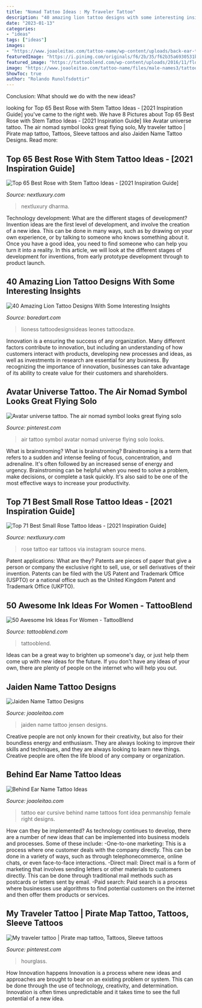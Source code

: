 ```yaml
---
title: "Nomad Tattoo Ideas : My Traveler Tattoo"
description: "40 amazing lion tattoo designs with some interesting insights"
date: "2023-01-13"
categories:
- "ideas"
tags: ["ideas"]
images:
- "https://www.joaoleitao.com/tattoo-name/wp-content/uploads/back-ear-tattoo-ideas-women.jpg"
featuredImage: "https://i.pinimg.com/originals/f6/2b/35/f62b35a6930531b8e92c64c80499739b.jpg"
featured_image: "https://tattooblend.com/wp-content/uploads/2016/11/floating-island-tattoo.jpg"
image: "https://www.joaoleitao.com/tattoo-name/files/male-names3/tattoo-design-name-jaiden-21.png"
ShowToc: true
author: "Rolando Runolfsdottir"
---
```



Conclusion: What should we do with the new ideas?
 

	

		
looking for Top 65 Best Rose with Stem Tattoo Ideas - [2021 Inspiration Guide] you've came to the right web. We have 8 Pictures about Top 65 Best Rose with Stem Tattoo Ideas - [2021 Inspiration Guide] like Avatar universe tattoo. The air nomad symbol looks great flying solo, My traveler tattoo | Pirate map tattoo, Tattoos, Sleeve tattoos and also Jaiden Name Tattoo Designs. Read more:
		
    
## Top 65 Best Rose With Stem Tattoo Ideas - [2021 Inspiration Guide]

<img loading=lazy src="https://nextluxury.com/wp-content/uploads/shoulder-rose-with-stem-tattoos-why.rose_tatart-1.jpg" onerror="this.onerror=null;this.src='https://tse4.mm.bing.net/th?id=OIP.SDdsAJrvZXoG7F2N85gRXQHaE8&amp;pid=15.1';" alt="Top 65 Best Rose with Stem Tattoo Ideas - [2021 Inspiration Guide]">

_Source: nextluxury.com_

>nextluxury dharma. 

	

Technology development: What are the different stages of development?
Invention ideas are the first level of development, and involve the creation of a new idea. This can be done in many ways, such as by drawing on your own experience, or by talking to someone who knows something about it. Once you have a good idea, you need to find someone who can help you turn it into a reality. In this article, we will look at the different stages of development for inventions, from early prototype development through to product launch.

    
## 40 Amazing Lion Tattoo Designs With Some Interesting Insights

<img loading=lazy src="https://www.boredart.com/wp-content/uploads/2013/11/lion-tattoo-designs-49.jpg" onerror="this.onerror=null;this.src='https://tse2.mm.bing.net/th?id=OIP.6xnxsKknKXwkWSTgN-q5KQHaHs&amp;pid=15.1';" alt="40 Amazing Lion Tattoo Designs With Some Interesting Insights">

_Source: boredart.com_

>lioness tattoodesignsideas leones tattoodaze. 

	

Innovation is a ensuring the success of any organization. Many different factors contribute to innovation, but including an understanding of how customers interact with products, developing new processes and ideas, as well as investments in research are essential for any business. By recognizing the importance of innovation, businesses can take advantage of its ability to create value for their customers and shareholders.

    
## Avatar Universe Tattoo. The Air Nomad Symbol Looks Great Flying Solo

<img loading=lazy src="https://i.pinimg.com/originals/f6/2b/35/f62b35a6930531b8e92c64c80499739b.jpg" onerror="this.onerror=null;this.src='https://tse2.mm.bing.net/th?id=OIP.hc1XSsPL_AczN1zezJIOtQHaHa&amp;pid=15.1';" alt="Avatar universe tattoo. The air nomad symbol looks great flying solo">

_Source: pinterest.com_

>air tattoo symbol avatar nomad universe flying solo looks. 

	

What is brainstroming?
What is brainstroming? Brainstroming is a term that refers to a sudden and intense feeling of focus, concentration, and adrenaline. It's often followed by an increased sense of energy and urgency. Brainstroming can be helpful when you need to solve a problem, make decisions, or complete a task quickly. It's also said to be one of the most effective ways to increase your productivity.

    
## Top 71 Best Small Rose Tattoo Ideas - [2021 Inspiration Guide]

<img loading=lazy src="https://nextluxury.com/wp-content/uploads/Small-Rose-Ear-Tattoos-illustrated.nomad_.art_.jpg" onerror="this.onerror=null;this.src='https://tse1.mm.bing.net/th?id=OIP.WjmLqyqot0OQuV-LOjxnQgHaHa&amp;pid=15.1';" alt="Top 71 Best Small Rose Tattoo Ideas - [2021 Inspiration Guide]">

_Source: nextluxury.com_

>rose tattoo ear tattoos via instagram source mens. 

	

Patent applications: What are they?
Patents are pieces of paper that give a person or company the exclusive right to sell, use, or sell derivatives of their invention. Patents can be filed with the US Patent and Trademark Office (USPTO) or a national office such as the United Kingdom Patent and Trademark Office (UKPTO).

    
## 50 Awesome Ink Ideas For Women - TattooBlend

<img loading=lazy src="https://tattooblend.com/wp-content/uploads/2016/11/floating-island-tattoo.jpg" onerror="this.onerror=null;this.src='https://tse1.mm.bing.net/th?id=OIP.a1h6vaXfMZ38E8N4BdJEEwHaJP&amp;pid=15.1';" alt="50 Awesome Ink Ideas For Women - TattooBlend">

_Source: tattooblend.com_

>tattooblend. 

	

Ideas can be a great way to brighten up someone's day, or just help them come up with new ideas for the future. If you don't have any ideas of your own, there are plenty of people on the internet who will help you out.

    
## Jaiden Name Tattoo Designs

<img loading=lazy src="https://www.joaoleitao.com/tattoo-name/files/male-names3/tattoo-design-name-jaiden-21.png" onerror="this.onerror=null;this.src='https://tse4.mm.bing.net/th?id=OIP.IPvSElNmxhWOtoDsbxrOMwHaE6&amp;pid=15.1';" alt="Jaiden Name Tattoo Designs">

_Source: joaoleitao.com_

>jaiden name tattoo jensen designs. 

	

Creative people are not only known for their creativity, but also for their boundless energy and enthusiasm. They are always looking to improve their skills and techniques, and they are always looking to learn new things. Creative people are often the life blood of any company or organization.

    
## Behind Ear Name Tattoo Ideas

<img loading=lazy src="https://www.joaoleitao.com/tattoo-name/wp-content/uploads/back-ear-tattoo-ideas-women.jpg" onerror="this.onerror=null;this.src='https://tse1.mm.bing.net/th?id=OIP.CpSVfNTjiwNU9-dNkS_R3AHaJ3&amp;pid=15.1';" alt="Behind Ear Name Tattoo Ideas">

_Source: joaoleitao.com_

>tattoo ear cursive behind name tattoos font idea penmanship female right designs. 

	

How can they be implemented?
As technology continues to develop, there are a number of new ideas that can be implemented into business models and processes. Some of these include: 
-One-to-one marketing: This is a process where one customer deals with the company directly. This can be done in a variety of ways, such as through telephonecommerce, online chats, or even face-to-face interactions. 
-Direct mail: Direct mail is a form of marketing that involves sending letters or other materials to customers directly. This can be done through traditional mail methods such as postcards or letters sent by email. 
-Paid search: Paid search is a process where businesses use algorithms to find potential customers on the internet and then offer them products or services.

    
## My Traveler Tattoo | Pirate Map Tattoo, Tattoos, Sleeve Tattoos

<img loading=lazy src="https://i.pinimg.com/originals/e1/a9/46/e1a946996e6e48abf729e75f0129c7af.jpg" onerror="this.onerror=null;this.src='https://tse2.mm.bing.net/th?id=OIP.m--Oaj_UAqhqQABaxEYrnAHaNK&amp;pid=15.1';" alt="My traveler tattoo | Pirate map tattoo, Tattoos, Sleeve tattoos">

_Source: pinterest.com_

>hourglass. 

	

How Innovation happens
Innovation is a process where new ideas and approaches are brought to bear on an existing problem or system. This can be done through the use of technology, creativity, and determination. Innovation is often times unpredictable and it takes time to see the full potential of a new idea.

